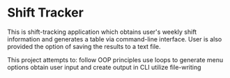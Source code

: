 # Shift Tracker
This is shift-tracking application which obtains user's weekly shift information and generates a table via command-line interface. User is also provided the option of saving the results to a text file.

This project attempts to:
follow OOP principles
use loops to generate menu options
obtain user input and create output in CLI
utilize file-writing
